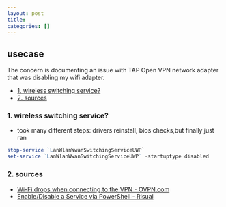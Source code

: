 ```yaml
---
layout: post
title:
categories: []
---
```

## usecase
The concern is documenting an issue with TAP Open VPN network adapter that was disabling my wifi adapter. 

<!-- TOC -->

- [1. wireless switching service?](#1-wireless-switching-service)
- [2. sources](#2-sources)

<!-- /TOC -->

### 1. wireless switching service?
* took many different steps: drivers reinstall, bios checks,but finally just ran 

```powershell
stop-service `LanWlanWwanSwitchingServiceUWP`
set-service `LanWlanWwanSwitchingServiceUWP` -startuptype disabled
```

### 2. sources
* [Wi-Fi drops when connecting to the VPN - OVPN.com](https://www.ovpn.com/en/faq/troubleshooting/wi-fi-drops-when-connecting-to-the-vpn)
* [Enable/Disable a Service via PowerShell - Risual](https://www.risual.com/2011/06/enabledisable-a-service-via-powershell/)
